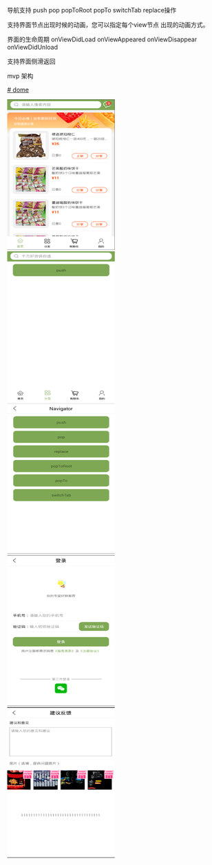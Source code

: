 
导航支持 push pop popToRoot popTo switchTab replace操作

支持界面节点出现时候的动画，您可以指定每个view节点 出现的动画方式。


界面的生命周期  onViewDidLoad onViewAppeared onViewDisappear onViewDidUnload 

支持界面侧滑返回

mvp 架构

[# dome](https://github.com/mifeng135/AndroidFrame/blob/master/debug.apk)


<div><img width="250" height="350" src="https://github.com/mifeng135/AndroidFrame/blob/master/image/1.png"/></div>
<div><img width="250" height="350" src="https://github.com/mifeng135/AndroidFrame/blob/master/image/2.png"/></div>
<div><img width="250" height="350" src="https://github.com/mifeng135/AndroidFrame/blob/master/image/3.png"/></div>
<div><img width="250" height="350" src="https://github.com/mifeng135/AndroidFrame/blob/master/image/4.png"/></div>
<div><img width="250" height="350" src="https://github.com/mifeng135/AndroidFrame/blob/master/image/5.png"/></div>





